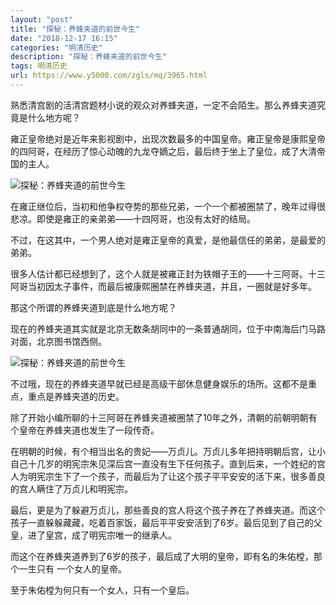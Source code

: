 ```yaml
---
layout: "post"
title: "探秘：养蜂夹道的前世今生"
date: "2018-12-17 16:15"
categories: "明清历史"
description: "探秘：养蜂夹道的前世今生"
tags: 明清历史
url: https://www.y5000.com/zgls/mq/3965.html
---
```






熟悉清宫剧的活清宫题材小说的观众对养蜂夹道，一定不会陌生。那么养蜂夹道究竟是什么地方呢？

雍正皇帝绝对是近年来影视剧中，出现次数最多的中国皇帝。雍正皇帝是康熙皇帝的四阿哥，在经历了惊心动魄的九龙夺嫡之后，最后终于坐上了皇位，成了大清帝国的主人。

![探秘：养蜂夹道的前世今生](/uploads/allimg/161026/6-1610261HS1201.JPG)

在雍正继位后，当初和他争权夺势的那些兄弟，一个一个都被圈禁了，晚年过得很悲凉。即使是雍正的亲弟弟——十四阿哥，也没有太好的结局。

不过，在这其中，一个男人绝对是雍正皇帝的真爱，是他最信任的弟弟，是最爱的弟弟。

很多人估计都已经想到了，这个人就是被雍正封为铁帽子王的——十三阿哥。十三阿哥当初因太子事件，而最后被康熙圈禁在养蜂夹道，并且，一圈就是好多年。

那这个所谓的养蜂夹道到底是什么地方呢？

现在的养蜂夹道其实就是北京无数条胡同中的一条普通胡同，位于中南海后门马路对面，北京图书馆西侧。

![探秘：养蜂夹道的前世今生](/uploads/allimg/161026/6-1610261H923106.JPG)

不过哦，现在的养蜂夹道早就已经是高级干部休息健身娱乐的场所。这都不是重点，重点是养蜂夹道的历史。

除了开始小编所聊的十三阿哥在养蜂夹道被圈禁了10年之外，清朝的前朝明朝有个皇帝在养蜂夹道也发生了一段传奇。

在明朝的时候，有个相当出名的贵妃——万贞儿。万贞儿多年把持明朝后宫，让小自己十几岁的明宪宗朱见深后宫一直没有生下任何孩子。直到后来，一个姓纪的宫人为明宪宗生下了一个孩子，而最后为了让这个孩子平平安安的活下来，很多善良的宫人瞒住了万贞儿和明宪宗。

最后，更是为了躲避万贞儿，那些善良的宫人将这个孩子养在了养蜂夹道。而这个孩子一直躲躲藏藏，吃着百家饭，最后平平安安活到了6岁。最后见到了自己的父皇，进了皇宫，成了明宪宗唯一的继承人。

而这个在养蜂夹道养到了6岁的孩子，最后成了大明的皇帝，即有名的朱佑樘，那个一生只有 一个女人的皇帝。

至于朱佑樘为何只有一个女人，只有一个皇后。
